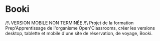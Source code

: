 # Booki
/!\ VERSION MOBILE NON TERMINÉE /!\ Projet de la formation Prep'Apprentissage de l'organisme Open'Classrooms, créer les versions desktop, tablette et mobile d'une site de réservation, de voyage, Booki.
